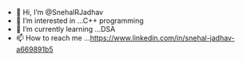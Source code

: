 - 👋 Hi, I’m @SnehalRJadhav
- 👀 I’m interested in ...C++ programming
- 🌱 I’m currently learning ...DSA
- 📫 How to reach me ...https://www.linkedin.com/in/snehal-jadhav-a669891b5

<!---
SnehalRJadhav/SnehalRJadhav is a ✨ special ✨ repository because its `README.md` (this file) appears on your GitHub profile.
You can click the Preview link to take a look at your changes.
--->
